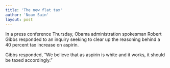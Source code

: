 ```yaml
---
title: 'The new flat tax'
author: 'Noam Sain'
layout: post
---
```


In a press conference Thursday, Obama administration spokesman Robert Gibbs responded to an inquiry seeking to clear up the reasoning behind a 40 percent tax increase on aspirin.

Gibbs responded, “We believe that as aspirin is white and it works, it should be taxed accordingly.”